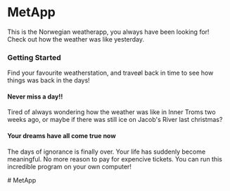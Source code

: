 # MetApp

This is the Norwegian weatherapp, you always have been looking for! Check out how the weather was like yesterday.

### Getting Started

Find your favourite weatherstation, and traveøl back in time to see how things was back in the days!

#### Never miss a day!!

Tired of always wondering how the weather was like in Inner Troms two weeks ago, or maybe if there was still ice on Jacob's River last christmas?

#### Your dreams have all come true now

The days of ignorance is finally over. Your life has suddenly become meaningful. No more reason to pay for expencive tickets. You can run this 
incredible program on your own computer!

#   M e t A p p 
 
 